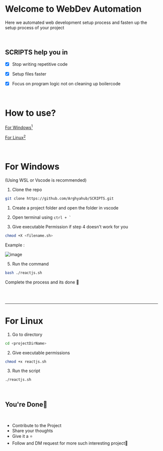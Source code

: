 # Welcome to WebDev Automation

Here we automated web development setup process and fasten up the setup process of your project


<br>


## SCRIPTS help you in 


- [x] Stop writing repetitive code 
- [x] Setup files faster 
- [x] Focus on program logic not on cleaning up boilercode


<br>


# How to use? 

[For Windows<sup>1<sup>](#for-windows) 

[For Linux<sup>2<sup>](#for-linux) 


<br>

# For Windows
(Using WSL or Vscode is recommended)

1.  Clone the repo
```bash
git clone https://github.com/Arghyahub/SCRIPTS.git
```

1. Create a project folder and open the folder in vscode

2. Open terminal using ```ctrl + ` ```

3. Give executable Permission if step 4 doesn't work for you
```bash
chmod +X <filename.sh>
```
Example :

![image](https://github.com/Arghyahub/SCRIPTS/assets/84245432/f88bf23b-b748-4efe-a012-36e036008dd2)

5. Run the command
```bash
bash ./reactjs.sh
```

Complete the process and its done 💖



<br>


<br>


---

# For Linux

1. Go to directory
```bash
cd <projectDirName>
```

2. Give executable permissions
```bash
chmod +x reactjs.sh
```

3. Run the script
```bash
./reactjs.sh
```


<br>



## You're Done🎉


<br>


- Contribute to the Project
- Share your thoughts
- Give it a ⭐
- Follow and DM request for more such interesting project💖
